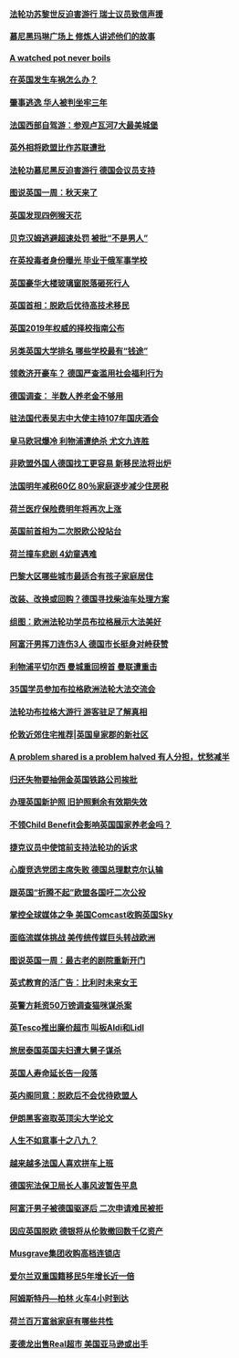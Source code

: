 #### [法轮功苏黎世反迫害游行 瑞士议员致信声援](../pages/nsc974/n10767250.md?t=10080932) 

#### [慕尼黑玛琳广场上 修炼人讲述他们的故事](../pages/nsc974/n10762990.md?t=10080932) 

#### [A watched pot never boils](../pages/nsc974/n10763822.md?t=10080932) 

#### [在英国发生车祸怎么办？](../pages/nsc974/n10763811.md?t=10080932) 

#### [肇事逃逸 华人被判坐牢三年](../pages/nsc974/n10763799.md?t=10080932) 

#### [法国西部自驾游：参观卢瓦河7大最美城堡](../pages/nsc974/n10760218.md?t=10080932) 

#### [英外相将欧盟比作苏联遭批](../pages/nsc974/n10761274.md?t=10080932) 

#### [法轮功慕尼黑反迫害游行 德国会议员支持](../pages/nsc974/n10760664.md?t=10080932) 

#### [图说英国一周：秋天来了](../pages/nsc974/n10761380.md?t=10080932) 

#### [英国发现四例猴天花](../pages/nsc974/n10761362.md?t=10080932) 

#### [贝克汉姆逃避超速处罚 被批“不是男人”](../pages/nsc974/n10761349.md?t=10080932) 

#### [在英投毒者身份曝光 毕业于俄军事学校](../pages/nsc974/n10761338.md?t=10080932) 

#### [英国豪华大楼玻璃窗脱落砸死行人](../pages/nsc974/n10761334.md?t=10080932) 

#### [英国首相：脱欧后优待高技术移民](../pages/nsc974/n10761323.md?t=10080932) 

#### [英国2019年权威的择校指南公布](../pages/nsc974/n10761253.md?t=10080932) 

#### [另类英国大学排名 哪些学校最有“钱途”](../pages/nsc974/n10760972.md?t=10080932) 

#### [领救济开豪车？ 德国严查滥用社会福利行为](../pages/nsc974/n10760730.md?t=10080932) 

#### [德国调查：  半数人养老金不够用](../pages/nsc974/n10760552.md?t=10080932) 

#### [驻法国代表吴志中大使主持107年国庆酒会](../pages/nsc974/n10760458.md?t=10080932) 

#### [皇马欧冠爆冷 利物浦遭绝杀 尤文九连胜](../pages/nsc974/n10759476.md?t=10080932) 

#### [非欧盟外国人德国找工更容易 新移民法将出炉](../pages/nsc974/n10758904.md?t=10080932) 

#### [法国明年减税60亿 80％家庭逐步减少住房税](../pages/nsc974/n10758112.md?t=10080932) 

#### [荷兰医疗保险费明年将再次上涨](../pages/nsc974/n10758614.md?t=10080932) 

#### [英国前首相为二次脱欧公投站台](../pages/nsc974/n10756382.md?t=10080932) 

#### [荷兰撞车悲剧 4幼童遇难](../pages/nsc974/n10758529.md?t=10080932) 

#### [巴黎大区哪些城市最适合有孩子家庭居住](../pages/nsc974/n10758451.md?t=10080932) 

#### [改装、改换或回购？德国寻找柴油车处理方案](../pages/nsc974/n10755781.md?t=10080932) 

#### [组图：欧洲法轮功学员布拉格展示大法美好](../pages/nsc974/n10756084.md?t=10080932) 

#### [阿富汗男挥刀连伤3人 德国市长挺身对峙获赞](../pages/nsc974/n10755624.md?t=10080932) 

#### [利物浦平切尔西 曼城重回榜首 曼联遭重击](../pages/nsc974/n10752442.md?t=10080932) 

#### [35国学员参加布拉格欧洲法轮大法交流会](../pages/nsc974/n10751371.md?t=10080932) 

#### [法轮功布拉格大游行 游客驻足了解真相](../pages/nsc974/n10749360.md?t=10080932) 

#### [伦敦近郊住宅推荐|英国皇家郡的新社区](../pages/nsc974/n10748402.md?t=10080932) 

#### [A problem shared is a problem halved 有人分担，忧愁减半](../pages/nsc974/n10748007.md?t=10080932) 

#### [归还失物要抽佣金英国铁路公司挨批](../pages/nsc974/n10747998.md?t=10080932) 

#### [办理英国新护照 旧护照剩余有效期失效](../pages/nsc974/n10747991.md?t=10080932) 

#### [不领Child Benefit会影响英国国家养老金吗？](../pages/nsc974/n10747977.md?t=10080932) 

#### [捷克议员中使馆前支持法轮功的诉求](../pages/nsc974/n10747691.md?t=10080932) 

#### [心腹竞选党团主席失败 德国总理默克尔认输](../pages/nsc974/n10746576.md?t=10080932) 

#### [跟英国“折腾不起”欧盟各国吁二次公投](../pages/nsc974/n10746245.md?t=10080932) 

#### [掌控全球媒体之争 美国Comcast收购英国Sky](../pages/nsc974/n10746184.md?t=10080932) 

#### [面临流媒体挑战 美传统传媒巨头转战欧洲](../pages/nsc974/n10746233.md?t=10080932) 

#### [图说英国一周：最古老的剧院重新开门](../pages/nsc974/n10746284.md?t=10080932) 

#### [英式教育的活广告：比利时未来女王](../pages/nsc974/n10746280.md?t=10080932) 

#### [英警方耗资50万镑调查猫咪谋杀案](../pages/nsc974/n10746272.md?t=10080932) 

#### [英Tesco推出廉价超市 叫板Aldi和Lidl](../pages/nsc974/n10746265.md?t=10080932) 

#### [旅居泰国英国夫妇遭大舅子谋杀](../pages/nsc974/n10746263.md?t=10080932) 

#### [英国人寿命延长告一段落](../pages/nsc974/n10746259.md?t=10080932) 

#### [英内阁同意：脱欧后不会优待欧盟人](../pages/nsc974/n10746255.md?t=10080932) 

#### [伊朗黑客盗取英顶尖大学论文](../pages/nsc974/n10746250.md?t=10080932) 

#### [人生不如意事十之八九？](../pages/nsc974/n10745399.md?t=10080932) 

#### [越来越多法国人喜欢拼车上班](../pages/nsc974/n10743007.md?t=10080932) 

#### [德国宪法保卫局长人事风波暂告平息](../pages/nsc974/n10742793.md?t=10080932) 

#### [阿富汗男子被德国驱逐后 二次申请难民被拒](../pages/nsc974/n10742927.md?t=10080932) 

#### [因应英国脱欧 德银将从伦敦撤回数千亿资产](../pages/nsc974/n10739653.md?t=10080932) 

#### [Musgrave集团收购高档连锁店](../pages/nsc974/n10740570.md?t=10080932) 

#### [爱尔兰双重国籍移民5年增长近一倍](../pages/nsc974/n10740498.md?t=10080932) 

#### [阿姆斯特丹—柏林 火车4小时到达](../pages/nsc974/n10740435.md?t=10080932) 

#### [荷兰百万富翁家庭有哪些共性](../pages/nsc974/n10740251.md?t=10080932) 

#### [麦德龙出售Real超市  美国亚马逊或出手](../pages/nsc974/n10739571.md?t=10080932) 

